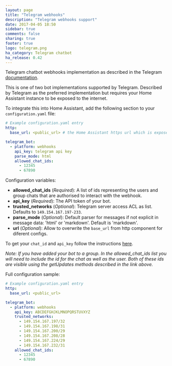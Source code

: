 ```yaml
---
layout: page
title: "Telegram webhooks"
description: "Telegram webhooks support"
date: 2017-04-05 18:50
sidebar: true
comments: false
sharing: true
footer: true
logo: telegram.png
ha_category: Telegram chatbot
ha_release: 0.42
---
```


Telegram chatbot webhooks implementation as described in the Telegram [documentation](https://core.telegram.org/bots/webhooks).

This is one of two bot implementations supported by Telegram. Described by Telegram as the preferred implementation but requires your Home Assistant instance to be exposed to the internet.

To integrate this into Home Assistant, add the following section to your `configuration.yaml` file:

```yaml
# Example configuration.yaml entry
http:
  base_url: <public_url> # the Home Assistant https url which is exposed to the internet.

telegram_bot:
  - platform: webhooks
    api_key: telegram api key
    parse_mode: html
    allowed_chat_ids:
      - 12345
      - 67890
```

Configuration variables:

- **allowed_chat_ids** (*Required*): A list of ids representing the users and group chats that are authorised to interact with the webhook.
- **api_key** (*Required*): The API token of your bot.
- **trusted_networks** (*Optional*): Telegram server access ACL as list. Defaults to `149.154.167.197-233`.
- **parse_mode** (*Optional*): Default parser for messages if not explicit in message data: 'html' or 'markdown'. Default is 'markdown'.
- **url** (*Optional*): Allow to overwrite the `base_url` from http component for diferent configs.

To get your `chat_id` and `api_key` follow the instructions [here](/components/notify.telegram). 

*Note: If you have added your bot to a group. In the allowed_chat_ids list you will need to include the id for the chat as well as the user. Both of these ids are visible using the getUpdates methods described in the link above.*

Full configuration sample:

```yaml
# Example configuration.yaml entry
http:
  base_url: <public_url>

telegram_bot:
  - platform: webhooks
    api_key: ABCDEFGHJKLMNOPQRSTUVXYZ
    trusted_networks:
      - 149.154.167.197/32
      - 149.154.167.198/31
      - 149.154.167.200/29
      - 149.154.167.208/28
      - 149.154.167.224/29
      - 149.154.167.232/31
    allowed_chat_ids:
      - 12345
      - 67890
```
